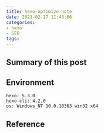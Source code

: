 ```yaml
---
title: hexo-optimize-note
date: 2021-02-17 11:46:06
categories:
- hexo
- SEO
tags:
---
```


## Summary of this post


## Environment
```
hexo: 5.3.0
hexo-cli: 4.2.0
os: Windows_NT 10.0.18363 win32 x64
```


## Reference